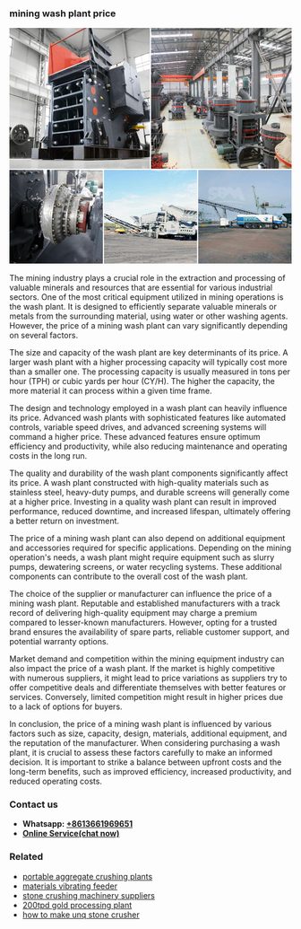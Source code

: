 <h3>mining wash plant price</h3><img src='1706753898.jpg' alt=''><p>The mining industry plays a crucial role in the extraction and processing of valuable minerals and resources that are essential for various industrial sectors. One of the most critical equipment utilized in mining operations is the wash plant. It is designed to efficiently separate valuable minerals or metals from the surrounding material, using water or other washing agents. However, the price of a mining wash plant can vary significantly depending on several factors.</p><p>The size and capacity of the wash plant are key determinants of its price. A larger wash plant with a higher processing capacity will typically cost more than a smaller one. The processing capacity is usually measured in tons per hour (TPH) or cubic yards per hour (CY/H). The higher the capacity, the more material it can process within a given time frame.</p><p>The design and technology employed in a wash plant can heavily influence its price. Advanced wash plants with sophisticated features like automated controls, variable speed drives, and advanced screening systems will command a higher price. These advanced features ensure optimum efficiency and productivity, while also reducing maintenance and operating costs in the long run.</p><p>The quality and durability of the wash plant components significantly affect its price. A wash plant constructed with high-quality materials such as stainless steel, heavy-duty pumps, and durable screens will generally come at a higher price. Investing in a quality wash plant can result in improved performance, reduced downtime, and increased lifespan, ultimately offering a better return on investment.</p><p>The price of a mining wash plant can also depend on additional equipment and accessories required for specific applications. Depending on the mining operation's needs, a wash plant might require equipment such as slurry pumps, dewatering screens, or water recycling systems. These additional components can contribute to the overall cost of the wash plant.</p><p>The choice of the supplier or manufacturer can influence the price of a mining wash plant. Reputable and established manufacturers with a track record of delivering high-quality equipment may charge a premium compared to lesser-known manufacturers. However, opting for a trusted brand ensures the availability of spare parts, reliable customer support, and potential warranty options.</p><p>Market demand and competition within the mining equipment industry can also impact the price of a wash plant. If the market is highly competitive with numerous suppliers, it might lead to price variations as suppliers try to offer competitive deals and differentiate themselves with better features or services. Conversely, limited competition might result in higher prices due to a lack of options for buyers.</p><p>In conclusion, the price of a mining wash plant is influenced by various factors such as size, capacity, design, materials, additional equipment, and the reputation of the manufacturer. When considering purchasing a wash plant, it is crucial to assess these factors carefully to make an informed decision. It is important to strike a balance between upfront costs and the long-term benefits, such as improved efficiency, increased productivity, and reduced operating costs.</p><h3>Contact us</h3><ul><li><strong>Whatsapp:&nbsp;<a href="https://wa.me/8613661969651">+8613661969651</a></strong></li><li><a href="https://swt.shibang-china.com/?git&amp;zhl&amp;mining wash plant price"><strong>Online Service(chat now)</strong></a></li></ul><h3>Related</h3><ul><li><a href='portable aggregate crushing plants.md'>portable aggregate crushing plants</a></li><li><a href='materials vibrating feeder.md'>materials vibrating feeder</a></li><li><a href='stone crushing machinery suppliers.md'>stone crushing machinery suppliers</a></li><li><a href='200tpd gold processing plant.md'>200tpd gold processing plant</a></li><li><a href='how to make unq stone crusher.md'>how to make unq stone crusher</a></li></ul>